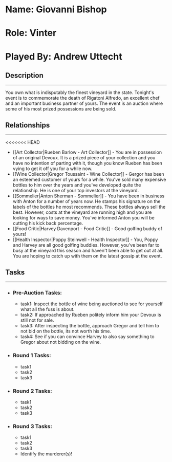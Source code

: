 # Name: Giovanni Bishop
# Role: Vinter
# Played By: Andrew Uttecht

## Description
---
You own what is indisputably the finest vineyard in the state. Tonight's event is to commemorate the death of Rigatoni Alfredo, an excellent chef and an important business partner of yours. The event is an auction where some of his most prized possessions are being sold.

## Relationships
---
<<<<<<< HEAD
- [[Art Collector|Rueben Barlow - Art Collector]]  - You are in possession of an original Devoux. It is a prized piece of your collection and you have no intention of parting with it, though you know Rueben has been vying to get it off you for a while now.
- [[Wine Collector|Gregor Toussaint - Wine Collector]] - Gergor has been an esteemed customer of yours for a while. You've sold many expensive bottles to him over the years and you've developed quite the relationship. He is one of your top investors at the vineyard.
- [[Sommelier|Anton Sherman - Sommelier]] - You have been in business with Anton for a number of years now. He stamps his signature on the labels of the bottles he most recommends. These bottles always sell the best. However, costs at the vineyard are running high and you are looking for ways to save money. You've informed Anton you will be cutting his kick back percentage.
- [[Food Critic|Harvey Davenport - Food Critic]] - Good golfing buddy of yours! 
- [[Health Inspector|Poppy Steinwell - Health Inspector]] - You, Poppy and Harvey are all good golfing buddies. However, you've been far to busy at the vineyard this season and haven't been able to get out at all. You are hoping to catch up with them on the latest gossip at the event.

## Tasks
___
- ### Pre-Auction Tasks: 
	- task1:  Inspect the bottle of wine being auctioned to see for yourself what all the fuss is about. 
	- task2: If approached by Rueben politely inform him your Devoux is still not for sale.
	- task3:  After inspecting the bottle, approach Gregor and tell him to not bid on the bottle, its not worth his time.
	- task4: See if you can convince Harvey to also say something to Gregor about not bidding on the wine.
- ### Round 1 Tasks:
	- task1
	- task2
	- task3
- ### Round 2 Tasks:
	- task1
	- task2
	- task3
- ### Round 3 Tasks:
	- task1
	- task2
	- task3
	- Identify the murderer(s)!
